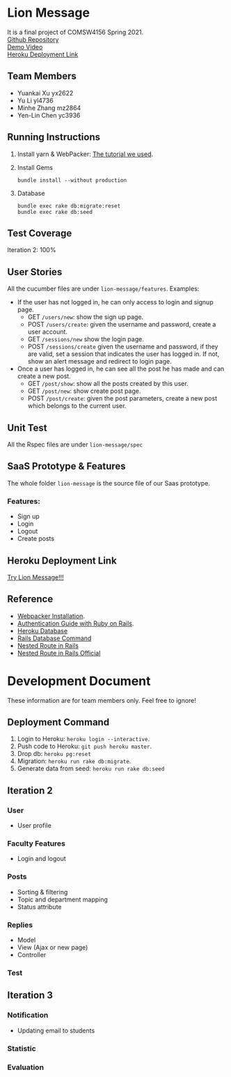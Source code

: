 # Lion Message
It is a final project of COMSW4156 Spring 2021. \
[Github Repository](https://github.com/YuelLi/lion-message)\
[Demo Video](https://youtu.be/2hTezu5oy_k)\
[Heroku Deployment Link](https://dry-dawn-64360.herokuapp.com/)
## Team Members
* Yuankai Xu yx2622
* Yu Li yl4736
* Minhe Zhang mz2864
* Yen-Lin Chen yc3936
## Running Instructions
1. Install yarn & WebPacker: [The tutorial we used](https://yarnpkg.com/en/docs/install).
2. Install Gems

      `bundle install --without production`
3. Database

      `bundle exec rake db:migrate:reset` \
      `bundle exec rake db:seed`

## Test Coverage
Iteration 2: 100%

## User Stories
All the cucumber files are under `lion-message/features`. Examples:
* If the user has not logged in, he can only access to login and signup page.
    * GET ```/users/new```: show the sign up page.
    * POST ```/users/create```: given the username and password, create a user account.
    * GET ```/sessions/new``` show the login page.
    * POST ```/sessions/create``` given the username and password, if they are valid, 
    set a session that indicates the user has logged in. If not, show an alert message and redirect to login page.
* Once a user has logged in, he can see all the post he has made and can create a new post.
    * GET ```/post/show```: show all the posts created by this user.
    * GET ```/post/new```: show create post page.
    * POST ```/post/create```: given the post parameters, create a new post which belongs to the current user.

## Unit Test
All the Rspec files are under `lion-message/spec`

## SaaS Prototype & Features
The whole folder `lion-message` is the source file of our Saas prototype.
### Features:
* Sign up
* Login
* Logout
* Create posts

## Heroku Deployment Link
[Try Lion Message!!!](http://dry-dawn-64360.herokuapp.com)

## Reference
* [Webpacker Installation](https://yarnpkg.com/en/docs/install).
* [Authentication Guide with Ruby on Rails](https://levelup.gitconnected.com/simple-authentication-guide-with-ruby-on-rails-16a6255f0be8).
* [Heroku Database](https://stackoverflow.com/questions/4820549/how-to-empty-a-heroku-database)
* [Rails Database Command](https://stackoverflow.com/questions/10301794/difference-between-rake-dbmigrate-dbreset-and-dbschemaload)
* [Nested Route in Rails](https://stackoverflow.com/questions/25219534/what-are-nested-routes-for-in-railss)
* [Nested Route in Rails Official](https://guides.rubyonrails.org/routing.html)


# Development Document

These information are for team members only. Feel free to ignore!


## Deployment Command
1. Login to Heroku: `heroku login --interactive`.
2. Push code to Heroku: `git push heroku master`.
3. Drop db: `heroku pg:reset`
4. Migration: `heroku run rake db:migrate`.
5. Generate data from seed: `heroku run rake db:seed`

## Iteration 2

### User
* User profile 

### Faculty Features

* Login and logout
### Posts

* Sorting & filtering
* Topic and department mapping
* Status attribute

### Replies

* Model
* View (Ajax or new page)
* Controller

### Test

## Iteration 3

### Notification
* Updating email to students

### Statistic

### Evaluation